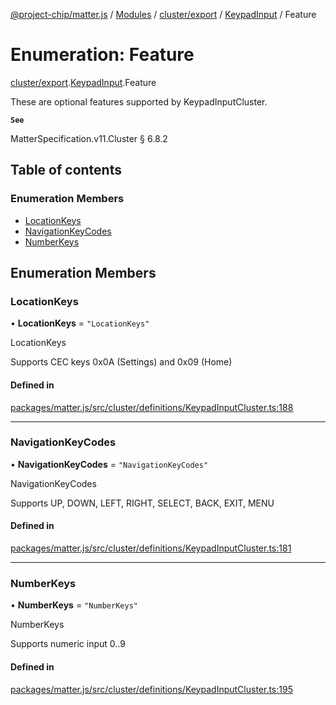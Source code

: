 [@project-chip/matter.js](../README.md) / [Modules](../modules.md) / [cluster/export](../modules/cluster_export.md) / [KeypadInput](../modules/cluster_export.KeypadInput.md) / Feature

# Enumeration: Feature

[cluster/export](../modules/cluster_export.md).[KeypadInput](../modules/cluster_export.KeypadInput.md).Feature

These are optional features supported by KeypadInputCluster.

**`See`**

MatterSpecification.v11.Cluster § 6.8.2

## Table of contents

### Enumeration Members

- [LocationKeys](cluster_export.KeypadInput.Feature.md#locationkeys)
- [NavigationKeyCodes](cluster_export.KeypadInput.Feature.md#navigationkeycodes)
- [NumberKeys](cluster_export.KeypadInput.Feature.md#numberkeys)

## Enumeration Members

### LocationKeys

• **LocationKeys** = ``"LocationKeys"``

LocationKeys

Supports CEC keys 0x0A (Settings) and 0x09 (Home)

#### Defined in

[packages/matter.js/src/cluster/definitions/KeypadInputCluster.ts:188](https://github.com/project-chip/matter.js/blob/5f71eedebdb9fa54338bde320c311bb359b7455d/packages/matter.js/src/cluster/definitions/KeypadInputCluster.ts#L188)

___

### NavigationKeyCodes

• **NavigationKeyCodes** = ``"NavigationKeyCodes"``

NavigationKeyCodes

Supports UP, DOWN, LEFT, RIGHT, SELECT, BACK, EXIT, MENU

#### Defined in

[packages/matter.js/src/cluster/definitions/KeypadInputCluster.ts:181](https://github.com/project-chip/matter.js/blob/5f71eedebdb9fa54338bde320c311bb359b7455d/packages/matter.js/src/cluster/definitions/KeypadInputCluster.ts#L181)

___

### NumberKeys

• **NumberKeys** = ``"NumberKeys"``

NumberKeys

Supports numeric input 0..9

#### Defined in

[packages/matter.js/src/cluster/definitions/KeypadInputCluster.ts:195](https://github.com/project-chip/matter.js/blob/5f71eedebdb9fa54338bde320c311bb359b7455d/packages/matter.js/src/cluster/definitions/KeypadInputCluster.ts#L195)
